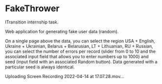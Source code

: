 # FakeThrower
ITransition internship task.

Web application for generating fake user data (random).

On a single page above the data, you can select the region USA + English, Ukraine + Ukrainian, Belarus + Belarusian, LT + Lithuanian, RU + Russian, you can select the number of errors per record (slider from 0 to 10 and the associated input field that allows you to enter numbers up to 1000) and seed (input field with an associated Random button). Data generated with a particular seed is always identical. 

Uploading Screen Recording 2022-04-14 at 17.07.28.mov…

